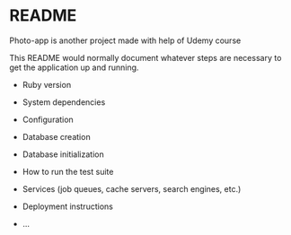 # README

Photo-app is another project made with help of Udemy course

This README would normally document whatever steps are necessary to get the
application up and running.


* Ruby version

* System dependencies

* Configuration

* Database creation

* Database initialization

* How to run the test suite

* Services (job queues, cache servers, search engines, etc.)

* Deployment instructions

* ...
